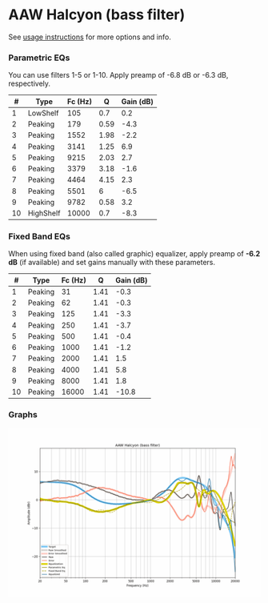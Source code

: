 # AAW Halcyon (bass filter)
See [usage instructions](https://github.com/jaakkopasanen/AutoEq#usage) for more options and info.

### Parametric EQs
You can use filters 1-5 or 1-10. Apply preamp of -6.8 dB or -6.3 dB, respectively.

|   # | Type      |   Fc (Hz) |    Q |   Gain (dB) |
|-----|-----------|-----------|------|-------------|
|   1 | LowShelf  |       105 | 0.7  |         0.2 |
|   2 | Peaking   |       179 | 0.59 |        -4.3 |
|   3 | Peaking   |      1552 | 1.98 |        -2.2 |
|   4 | Peaking   |      3141 | 1.25 |         6.9 |
|   5 | Peaking   |      9215 | 2.03 |         2.7 |
|   6 | Peaking   |      3379 | 3.18 |        -1.6 |
|   7 | Peaking   |      4464 | 4.15 |         2.3 |
|   8 | Peaking   |      5501 | 6    |        -6.5 |
|   9 | Peaking   |      9782 | 0.58 |         3.2 |
|  10 | HighShelf |     10000 | 0.7  |        -8.3 |

### Fixed Band EQs
When using fixed band (also called graphic) equalizer, apply preamp of **-6.2 dB** (if available) and set gains manually with these parameters.

|   # | Type    |   Fc (Hz) |    Q |   Gain (dB) |
|-----|---------|-----------|------|-------------|
|   1 | Peaking |        31 | 1.41 |        -0.3 |
|   2 | Peaking |        62 | 1.41 |        -0.3 |
|   3 | Peaking |       125 | 1.41 |        -3.3 |
|   4 | Peaking |       250 | 1.41 |        -3.7 |
|   5 | Peaking |       500 | 1.41 |        -0.4 |
|   6 | Peaking |      1000 | 1.41 |        -1.2 |
|   7 | Peaking |      2000 | 1.41 |         1.5 |
|   8 | Peaking |      4000 | 1.41 |         5.8 |
|   9 | Peaking |      8000 | 1.41 |         1.8 |
|  10 | Peaking |     16000 | 1.41 |       -10.8 |

### Graphs
![](./AAW%20Halcyon%20(bass%20filter).png)
